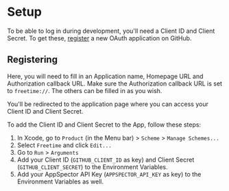 # Setup

To be able to log in during development, you'll need a Client ID and Client Secret.
To get these, [register](https://github.com/settings/applications/new) a new OAuth application on GitHub.

## Registering

Here, you will need to fill in an Application name, Homepage URL and Authorization callback URL.
Make sure the Authorization callback URL is set to `freetime://`. The others can be filled in as you wish.

You'll be redirected to the application page where you can access your Client ID and Client Secret.

To add the Client ID and Client Secret to the App, follow these steps:

1. In Xcode, go to `Product` (in the Menu bar) > `Scheme` > `Manage Schemes...`
2. Select `Freetime` and click `Edit...`
3. Go to `Run` > `Arguments`
4. Add your Client ID (`GITHUB_CLIENT_ID` as key) and Client Secret (`GITHUB_CLIENT_SECRET`) to the Environment Variables.
5. Add your AppSpector API Key (`APPSPECTOR_API_KEY` as key) to the Environment Variables as well.

